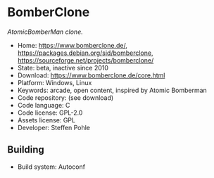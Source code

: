 # BomberClone

_AtomicBomberMan clone._

- Home: https://www.bomberclone.de/, https://packages.debian.org/sid/bomberclone, https://sourceforge.net/projects/bomberclone/
- State: beta, inactive since 2010
- Download: https://www.bomberclone.de/core.html
- Platform: Windows, Linux
- Keywords: arcade, open content, inspired by Atomic Bomberman
- Code repository: (see download)
- Code language: C
- Code license: GPL-2.0
- Assets license: GPL
- Developer: Steffen Pohle

## Building

- Build system: Autoconf
